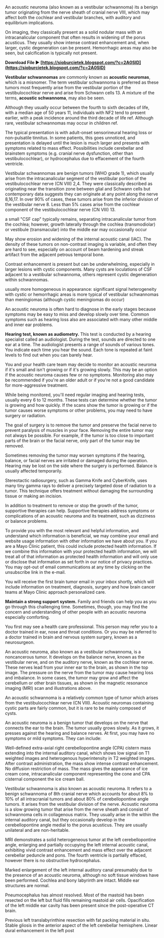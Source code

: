 An acoustic neuroma (also known as a vestibular schwannoma) its a benign tumor originating from the nerve sheath of cranial nerve VIII, which may affect both the cochlear and vestibular branches, with auditory and equilibrium implications.
 
On imaging, they classically present as a solid nodular mass with an intracanalicular component that often results in widening of the porus acusticus. They usually show intense contrast enhancement and, when larger, cystic degeneration can be present. Hemorrhagic areas may also be seen, but calcification is typically not present.
 
**Download File ► [https://sioburcietek.blogspot.com/?c=2A0SID](https://sioburcietek.blogspot.com/?c=2A0SID)**


 
**Vestibular schwannomas** are commonly known as **acoustic neuromas**, which is a misnomer. The term vestibular schwannoma is preferred as these tumors most frequently arise from the vestibular portion of the vestibulocochlear nerve and arise from Schwann cells 13. A mixture of the terms, **acoustic schwannoma**, may also be seen.
 
Although they usually occur between the fourth to sixth decades of life, with a median age of 50 years 11, individuals with NF2 tend to present earlier, with a peak incidence around the third decade of life ref. Although rare, vestibular schwannomas may occur in children ref.
 
The typical presentation is with adult-onset sensorineural hearing loss or non-pulsatile tinnitus. In some patients, this goes unnoticed, and presentation is delayed until the lesion is much larger and presents with symptoms related to mass effect. Possibilities include cerebellar and brainstem symptoms (e.g. cranial nerve dysfunction, other than vestibulocochlear), or hydrocephalus due to effacement of the fourth ventricle.
 
Vestibular schwannomas are benign tumors (WHO grade 1), which usually arise from the intracanalicular segment of the vestibular portion of the vestibulocochlear nerve (CN VIII) 2,4. They were classically described as originating near the transition zone between glial and Schwann cells but contemporary data suggests they can originate at any point along the nerve 8,16,17. In over 90% of cases, these tumors arise from the inferior division of the vestibular nerve 8. Less than 5% cases arise from the cochlear component of the vestibulocochlear nerve (CN VIII) 13.
 
a small "CSF cap" typically remains, separating intracanalicular tumor from the cochlea; however, growth laterally through the cochlea (transmodiolar) or vestibule (transmacular) into the middle ear may occasionally occur
 
May show erosion and widening of the internal acoustic canal (IAC). The density of these tumors on non-contrast imaging is variable, and often they are hard to see, especially on account of beam hardening and streak artifact from the adjacent petrous temporal bone.
 
Contrast enhancement is present but can be underwhelming, especially in larger lesions with cystic components. Many cysts are loculations of CSF adjacent to a vestibular schwannoma, others represent cystic degeneration within schwannomas.

usually more homogeneous in appearance: significant signal heterogeneity with cystic or hemorrhagic areas is more typical of vestibular schwannomas than meningiomas (although cystic meningiomas do occur)
 
An acoustic neuroma is often hard to diagnose in the early stages because symptoms may be easy to miss and develop slowly over time. Common symptoms such as hearing loss also are associated with many other middle and inner ear problems.
 
**Hearing test, known as audiometry.** This test is conducted by a hearing specialist called an audiologist. During the test, sounds are directed to one ear at a time. The audiologist presents a range of sounds of various tones. You indicate each time you hear the sound. Each tone is repeated at faint levels to find out when you can barely hear.
 
You and your health care team may decide to monitor an acoustic neuroma if it's small and isn't growing or if it's growing slowly. This may be an option if the acoustic neuroma causes few or no symptoms. Monitoring also may be recommended if you're an older adult or if you're not a good candidate for more-aggressive treatment.
 
While being monitored, you'll need regular imaging and hearing tests, usually every 6 to 12 months. These tests can determine whether the tumor is growing and how quickly. If the scans show the tumor is growing or if the tumor causes worse symptoms or other problems, you may need to have surgery or radiation.
 
The goal of surgery is to remove the tumor and preserve the facial nerve to prevent paralysis of muscles in your face. Removing the entire tumor may not always be possible. For example, if the tumor is too close to important parts of the brain or the facial nerve, only part of the tumor may be removed.
 
Sometimes removing the tumor may worsen symptoms if the hearing, balance, or facial nerves are irritated or damaged during the operation. Hearing may be lost on the side where the surgery is performed. Balance is usually affected temporarily.
 
Stereotactic radiosurgery, such as Gamma Knife and CyberKnife, uses many tiny gamma rays to deliver a precisely targeted dose of radiation to a tumor. This technique offers treatment without damaging the surrounding tissue or making an incision.
 
In addition to treatment to remove or stop the growth of the tumor, supportive therapies can help. Supportive therapies address symptoms or complications of an acoustic neuroma and its treatment, such as dizziness or balance problems.
 
To provide you with the most relevant and helpful information, and understand which information is beneficial, we may combine your email and website usage information with other information we have about you. If you are a Mayo Clinic patient, this could include protected health information. If we combine this information with your protected health information, we will treat all of that information as protected health information and will only use or disclose that information as set forth in our notice of privacy practices. You may opt-out of email communications at any time by clicking on the unsubscribe link in the e-mail.
 
You will receive the first brain tumor email in your inbox shortly, which will include information on treatment, diagnosis, surgery and how brain cancer teams at Mayo Clinic approach personalized care.
 
**Maintain a strong support system.** Family and friends can help you as you go through this challenging time. Sometimes, though, you may find the concern and understanding of other people with an acoustic neuroma especially comforting.
 
You first may see a health care professional. This person may refer you to a doctor trained in ear, nose and throat conditions. Or you may be referred to a doctor trained in brain and nervous system surgery, known as a neurosurgeon.
 
An acoustic neuroma, also known as a vestibular schwannoma, is a noncancerous tumor. It develops on the balance nerve, known as the vestibular nerve, and on the auditory nerve, known as the cochlear nerve. These nerves lead from your inner ear to the brain, as shown in the top image. The pressure on the nerve from the tumor may cause hearing loss and imbalance. In some cases, the tumor may grow and affect the cerebellum or other brain tissues, as shown in the magnetic resonance imaging (MRI) scan and illustrations above.
 
An acoustic schwannoma is a relatively common type of tumor which arises from the vestibulocochlear nerve (CN VIII). Acoustic neuromas containing cystic parts are fairly common, but it is rare to be mainly composed of cysts.
 
An acoustic neuroma is a benign tumor that develops on the nerve that connects the ear to the brain. The tumor usually grows slowly. As it grows, it presses against the hearing and balance nerves. At first, you may have no symptoms or mild symptoms. They can include:
 
Well-defined extra-axial right cerebellopontine angle (CPA) cistern mass extending into the internal auditory canal, which shows low signal on T1 weighted images and heterogenous hyperintensity in T2 weighted images. After contrast administration, the mass show intense contrast enhancement. No diffusion restriction of mass. The mass gives the appearance of ice cream cone, intracanalicular component representing the cone and CPA cisternal component the ice cream ball.
 
Vestibular schwannoma is also known as acoustic neuroma. It refers to a benign schwannoma of 8th cranial nerve which accounts for about 8% to 10% of all intracranial tumors and about 80% of cerebellopontine angle tumors. It arises from the vestibular division of the nerve. Acoustic neuroma is a slow growing tumor that arise from the nerve sheath and consist of schwannoma cells in collagenous matrix. They usually arise in the within the internal auditory canal, but they occasionally develop in the cerebellopontine angle medial to the porus acusticus. They are usually unilateral and are non-heritable.
 
MRI demonstrates a solid heterogeneous tumor at the left cerebellopontine angle, enlarging and partially occupying the left internal acoustic canal, exhibiting vivid contrast enhancement and mass effect over the adjacent cerebellar peduncle and pons. The fourth ventricle is partially effaced, however there is no obstructive hydrocephalus.
 
Marked enlargement of the left internal auditory canal presumably due to the presence of an acoustic neuroma, although no soft tissue windows have been performed. Cochlea and bony labyrinth are intact. Middle ear structures are normal.
 
Pneumocephalus has almost resolved. Most of the mastoid has been resected on the left but fluid fills remaining mastoid air cells. Opacification of the left middle ear cavity has been present since the post-operative CT brain.
 
Previous left translabyrinthine resection with fat packing material in situ. Stable gliosis in the anterior aspect of the left cerebellar hemisphere. Linear dural enhancement in the left post